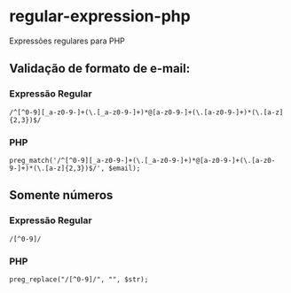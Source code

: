 # regular-expression-php
Expressões regulares para PHP

## Validação de formato de e-mail:

### Expressão Regular
```
/^[^0-9][_a-z0-9-]+(\.[_a-z0-9-]+)*@[a-z0-9-]+(\.[a-z0-9-]+)*(\.[a-z]{2,3})$/
```
### PHP
```
preg_match('/^[^0-9][_a-z0-9-]+(\.[_a-z0-9-]+)*@[a-z0-9-]+(\.[a-z0-9-]+)*(\.[a-z]{2,3})$/', $email);
```
## Somente números

### Expressão Regular
```
/[^0-9]/
```

### PHP
```
preg_replace("/[^0-9]/", "", $str);
```
